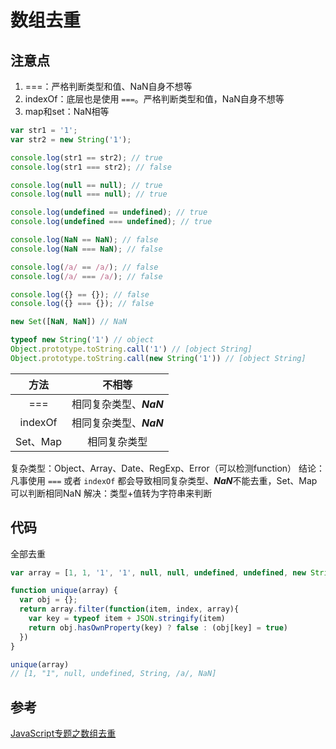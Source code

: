 # 数组去重

## 注意点
1. ===：严格判断类型和值、NaN自身不想等
2. indexOf：底层也是使用 `===`。严格判断类型和值，NaN自身不想等
3. map和set：NaN相等
```javascript
var str1 = '1';
var str2 = new String('1');

console.log(str1 == str2); // true
console.log(str1 === str2); // false

console.log(null == null); // true
console.log(null === null); // true

console.log(undefined == undefined); // true
console.log(undefined === undefined); // true

console.log(NaN == NaN); // false
console.log(NaN === NaN); // false

console.log(/a/ == /a/); // false
console.log(/a/ === /a/); // false

console.log({} == {}); // false
console.log({} === {}); // false

new Set([NaN, NaN]) // NaN

typeof new String('1') // object
Object.prototype.toString.call('1') // [object String]
Object.prototype.toString.call(new String('1')) // [object String]
```
| 方法 | 不相等 |
|:---:|:---:|
| === | 相同复杂类型、***NaN*** |
| indexOf | 相同复杂类型、***NaN*** |
| Set、Map | 相同复杂类型 |

复杂类型：Object、Array、Date、RegExp、Error（可以检测function）
结论：凡事使用 `===` 或者 `indexOf` 都会导致相同复杂类型、***NaN***不能去重，Set、Map可以判断相同NaN
解决：类型+值转为字符串来判断

## 代码
全部去重
```javascript
var array = [1, 1, '1', '1', null, null, undefined, undefined, new String('1'), new String('1'), /a/, /a/, NaN, NaN];

function unique(array) {
  var obj = {};
  return array.filter(function(item, index, array){
    var key = typeof item + JSON.stringify(item)
    return obj.hasOwnProperty(key) ? false : (obj[key] = true)
  })
}

unique(array)
// [1, "1", null, undefined, String, /a/, NaN]
```

## 参考
[JavaScript专题之数组去重](https://github.com/mqyqingfeng/Blog/issues/27)
